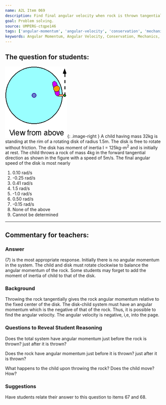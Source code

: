 ```yaml
---
name: A2L Item 069
description: Find final angular velocity when rock is thrown tangentially from a rotating platform initially at rest.
goal: Problem solving.
source: UMPERG-ctqpe146
tags: ['angular-momentum', 'angular-velocity', 'conservation', 'mechanics', 'problem-solving', 'rotational-motion']
keywords: Angular Momentum, Angular Velocity, Conservation, Mechanics, Problem Solving, Rotational Motion
---
```


## The question for students:

![Item069_fig1.gif](../images/Item069_fig1.gif){: .image-right } A
child having mass 32kg is standing at the rim of a rotating disk of
radius 1.5m.  The disk is free to rotate without friction.  The disk has
moment of inertia I = 125kg-m<sup>2</sup> and is initially at rest.  The
child throws a rock of mass 4kg in the forward tangential direction as
shown in the figure with a speed of 5m/s.  The final angular speed of
the disk is most nearly

1. 0.10 rad/s
2. -0.25 rad/s
3. 0.41 rad/s
4. 1.5 rad/s
5. -1.0 rad/s
6. 0.50 rad/s
7. -0.15 rad/s
8. None of the above
9. Cannot be determined


<hr/>

## Commentary for teachers:

### Answer

(7) is the most appropriate response.  Initially there is no angular
momentum in the system.  The child and disk must rotate clockwise to
balance the angular momentum of the rock.  Some students may forget to
add the moment of inertia of child to that of the disk.

### Background

Throwing the rock tangentially gives the rock angular momentum relative
to the fixed center of the disk.  The disk-child system must have an
angular momentum which is the negative of that of the rock.  Thus, it is
possible to find the angular velocity.  The angular velocity is
negative, i,e, into the page.

### Questions to Reveal Student Reasoning

Does the total system have angular momentum just before the rock is
thrown?  just after it is thrown?

Does the rock have angular momentum just before it is thrown?  just
after it is thrown?

What happens to the child upon throwing the rock?  Does the child move? 
How?

### Suggestions

Have students relate their answer to this question to items 67 and 68.
